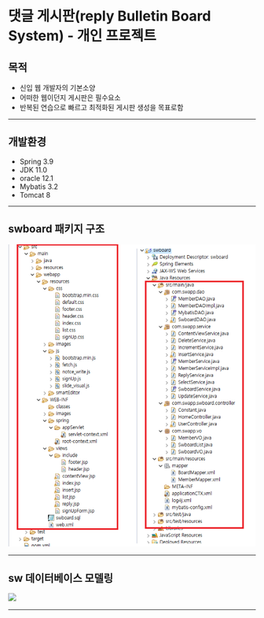 # 댓글 게시판(reply Bulletin Board System) - 개인 프로젝트 

## 목적
- 신입 웹 개발자의 기본소양
- 어떠한 웹이던지 게시판은 필수요소
- 반복된 연습으로 빠르고 최적화된 게시판 생성을 목표로함
--------------------------------------------------------

## 개발환경
- Spring 3.9
- JDK 11.0
- oracle 12.1
- Mybatis 3.2
- Tomcat 8
- ---------------------------------------------------------------------------
## swboard 패키지 구조
![](md_resources/swboardPackage.jpg)

----------------------------------------------------------------------------
## sw 데이터베이스 모델링
![](md_resources/swboar_model.jpg)

----------------------------------------------------------------------------
